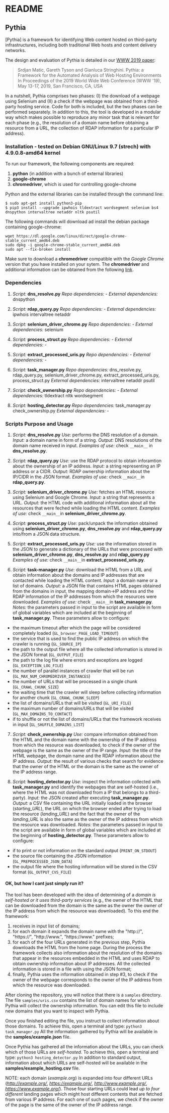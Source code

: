 # README

## Pythia
[Pythia] is a framework for identifying Web content hosted on
third-party infrastructures, including both traditional Web hosts and
content delivery networks.

The design and evaluation of Pythia is detailed in our 
[WWW 2019 paper](https://doi.org/10.1145/3308558.3313664):
> Srdjan Matic, Gareth Tyson and Gianluca Stringhini.
Pythia: a Framework for the Automated Analysis of Web Hosting Environments
In Proceedings of the 2019 World Wide Web Conference
(WWW '19), May 13-17, 2019, San Francisco, CA, USA

In a nutshell, Pythia comprises two phases: (I) the download of a
webpage using Selenium and (II) a check if the webpage was obtained
from a third-party hosting service. Code for both is included, but the
two phases can be performed separately. In addition to this, the tool
is developed in a modular way which makes possible to reproduce any
minor task that is relevant for each phase (e.g., the resolution of a
domain name before obtaining a resource from a URL, the collection of
RDAP information for a particular IP address).

### Installation - tested on Debian GNU/Linux 9.7 (strech) with 4.9.0.8-amd64 kernel
To run our framework, the following components are required:
1. **python** (in addition with a bunch of external libraries)
2. **google-chrome**
3. **chromedriver**,  which is used for controlling google-chrome

Python and the external libraries can be installed through the command line:
```
$ sudo apt-get install python3-pip
$ pip3 install --upgrade ipwhois tldextract wordsegment selenium bs4 dnspython intervaltree netaddr nltk psutil
```

The following commands will download ad install the debian package containing google-chrome:
```
wget https://dl.google.com/linux/direct/google-chrome-stable_current_amd64.deb
sudo dpkg -i google-chrome-stable_current_amd64.deb
sudo apt --fix-broken install
```

Make sure to download a **chromedriver** compatible with the *Google Chrome* version that you have installed on your sytem. The **chromedriver** and additional information can be obtained from the following [link](http://chromedriver.chromium.org/downloads).


### Dependencies
1. *Script:* **dns\_resolve.py**
*Repo dependencies:* -
*External dependencies:* dnspython

2. *Script:* **rdap\_query.py**
*Repo dependencies:* -
*External dependencies:* ipwhois intervaltree netaddr

3. *Script:* **selenium\_driver\_chrome.py**
*Repo dependencies:* -
*External dependencies:* selenium

4. *Script:* **process\_struct.py**
*Repo dependencies:* -
*External dependencies:* -

5. *Script:* **extract\_processed\_uris.py**
*Repo dependencies:* -
*External dependencies:* -

6. *Script:* **task\_manager.py**
*Repo dependencies:* dns\_resolve.py, rdap\_query.py, selenium\_driver\_chrome.py, extract\_processed\_uris.py, process\_struct.py
*External dependencies:* intervaltree netaddr psutil

7. *Script:* **check\_ownership.py**
*Repo dependencies:* -
*External dependencies:* tldextract nltk wordsegment

8. *Script:* **hosting\_detector.py**
*Repo dependencies:* task\_manager.py check\_ownership.py
*External dependencies:* -


### Scripts Purpose and Usage
1. *Script:* **dns\_resolve.py**
*Use:* performs the DNS resolution of a domain.
*Input:* a domain name in form of a string.
*Output:* DNS resolutions of the domain name received in input.
*Examples of use:* check ``__main__`` in **dns\_resolve.py**.

2. *Script:* **rdap\_query.py**
*Use:* use the RDAP protocol to obtain inforamtion about the ownership of an IP address.
*Input:* a string representing an IP address or a CIDR.
*Output:* RDAP ownership information about the IP/CIDR in the JSON format.
*Examples of use:* check ``__main__``in **rdap\_query.py**.

3. *Script:* **selenium\_driver\_chrome.py**
*Use:* fetches an HTML resource using Selenium and Google Chrome.
*Input:* a string that represents a URL.
*Output:* the HTML code with additional information about all the resources that were feched while loading the HTML content.
*Examples of use:* check ``__main__``in **selenium\_driver\_chrome.py**.

4. *Script:* **process\_struct.py**
*Use:* pack/unpack the information obtained using **selenium\_driver\_chrome.py**, **dns\_resolve.py** and **rdap\_query.py** into/from a JSON data structure.

5. *Script:* **extract\_processed\_uris.py**
*Use:* use the information stored in the JSON to generate a dictionary of the URLs that were processed with **selenium\_driver\_chrome.py**, **dns\_resolve.py** and **rdap\_query.py**
*Examples of use:* check ``__main__``in **extract\_processed\_uris.py**.

6. *Script:* **task-manager.py**
*Use:* download the HTML from a URL and obtain information about the domains and IP addresses that are contacted while loading the HTML content.
*Input:* a domain name or a list of domains.
*Output:* a JSON file that contains HTML pages obtained from the domains in input, the mapping domain->IP address and the RDAP information of the IP addresses from which the resources were downloaded.
*Examples of use:* check ``__main__``in **task\_manager.py**.
*Notes:* the parameters passed in input to the script are available in form of global variables which are included at the beginning of **task\_manager.py**. These parameters allow to configure: 
 - the maximum timeout after which the page will be considered completely loaded (``GL_browser_PAGE_LOAD_TIMEOUT``)
 - the service that is used to find the public IP address on which the crawler is running (``GL_SOURCE_IP``)
 - the path to the output file where all the collected information is stored in the JSON format (``GL_OUTPUT_FILE``)
 - the path to the log file where errors and exceptions are logged (``GL_EXCEPTION_LOG_FILE``)
 - the number of parallel instances of crawler that will be run (``GL_MAX_NUM_CHROMEDRIVER_INSTANCES``)
 - the number of URLs that will be processed in a single chunk (``GL_CRAWL_CHUNK_SIZE``)
 - the waiting time that the crawler will sleep before collecting information for another chunk (``GL_CRAWL_CHUNK_SLEEP``)
 - the list of domains/URLs that will be visited (``GL_URI_FILE``)
 - the maximum number of domains/URLs that will be visited (``GL_MAX_DOMAINS_TO_CONTACT``)
 - if to shuffle or not the list of domains/URLs that the framework receives in input (``GL_SHUFFLE_DOMAINS_LIST``)

7. *Script:* **check\_ownership.py**
*Use:* compare information obtained from the HTML and the domain name with the ownership of the IP address from which the resource was downloaded, to check if the owner of the webpage is the same as the owner of the IP range.
*Input:* the title of the HTML webpage, the domain name and the RDAP information about the IP address.
*Output:* the result of various checks that search for evidence that the owner of the HTML or the domain is the same as the owner of the IP address range.

8. *Script:* **hosting\_detector.py**
*Use:* inspect the information collected with **task\_manager.py** and identify the webpages that are self-hosted (i.e., where the HTML was not downloaded from a IP that belongs to a third-party).
*Input:* the JSON created after executing **task\_manager.py**.
*Output:* a CSV file containing the URL initially loaded in the browser (*starting\_URL*), the URL on which the browser ended after trying to load the resource (*landing\_URL*) and the fact that the owner of the *landing\_URL* is also the same as the owner of the IP address from which the resource was downloaded.
*Notes:* the parameters passed in input to the script are available in form of global variables which are included at the beginning of **hosting\_detector.py**. These parameters allow to configure: 
 - if to print or not information on the standard output (``PRINT_ON_STDOUT``)
 - the source file containing the JSON information (``GL_PREPROCESSED_JSON_DATA``)
 - the output file where the hosting information will be stored in the CSV format (``GL_OUTPUT_CVS_FILE``)

#### OK, but how I cant just simply run it?
The tool has been developed with the idea of determining of a *domain is self-hosted or it uses third-party services* (e.g., the owner of the HTML that can be downloaded from the domain is the same as the owner the owner of the IP address from which the resource was downloaded).
To this end the framework:
1. receives in input list of domains;
2. for each domain it expands the domain name with the "http://", "https://", "http://www.", "https://www." prefixes;
3. for each of the four URLs generated in the previous step, Pythia downloads the HTML from the home page. During the process the framework collects also information about the resolution of the domains that appear in the resources embedded in the HTML and uses RDAP to obtain ownership information about IP addresses. All the collected information is stored in a file with using the JSON format;
4. finally, Pythia uses the information obtained in step #3, to check if the owner of the webpage corresponds to the owner of the IP address from which the resource was downloaded.

After cloning the repository, you will notice that there is a ``samples`` directory. The file ``samples/uris.csv`` contains the list of domain names for which Pythia will collect the ownership information. You can edit this file to include new domains that you want to inspect with Pythia.

Once you finished editing the file, you instruct to collect information about those domains. To achieve this, open a terminal and type:
``python3 task_manager.py``
All the information gathered by Pythia will be available in the **samples/example.json** file.

Once Pythia has gathered all the information about the URLs, you can check which of those URLs are *self-hosted*. To achieve this, open a terminal and type:
``python3 hosting_detector.py``
In addition to standard output, information about which URLs are self-hosted will be available in the **samples/example_hosting.csv** file.

NOTE: each domain (*example.org*) is expanded into four different URLs (*http://example.org/*, *https://example.org/*, *http://www.example.org/*, *https://www.example.org/*). Those four starting URLs could lead *up to four different* landing pages which might host different contents that are fetched from various IP address. For each one of such pages, we check if the owner of the page is the same of the owner of the IP address range.
